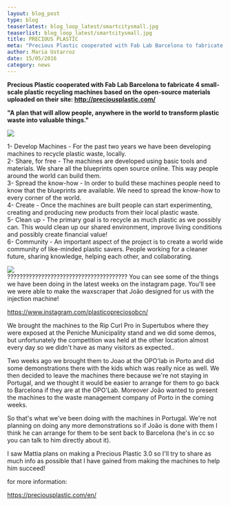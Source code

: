 ```yaml
---
layout: blog_post
type: blog
teaserlatest: blog_loop_latest/smartcitysmall.jpg
teaserlist: blog_loop_latest/smartcitysmall.jpg
title: PRECIOUS PLASTIC
meta: "Precious Plastic cooperated with Fab Lab Barcelona to fabricate 4 small-scale plastic recycling machines based on the open-source materials."
author: Maria Ustarroz
date: 15/05/2016
category: news
---
```


<strong>Precious Plastic cooperated with Fab Lab Barcelona to fabricate 4 small-scale plastic recycling machines based on the open-source materials uploaded on their site: <a href="https://preciousplastic.com/en">http://preciousplastic.com/</a></strong><br>

<strong>"A plan that will allow people, anywhere in the world to transform plastic waste into valuable things."</strong><br>

<img src= "http://www.fablabbcn.org/img/blog/blog_loop_latest/smartcity1.jpg" align="middle"> 
<br>

1- Develop Machines - For the past two years we have been developing machines to recycle plastic waste, locally.<br>
2- Share, for free - The machines are developed using basic tools and materials. We share all the blueprints open source online. This way people around the world can build them.<br>
3- Spread the know-how - In order to build these machines people need to know that the blueprints are available. We need to spread the know-how to every corner of the world.<br>
4- Create - Once the machines are built people can start experimenting, creating and producing new products from their local plastic waste.<br>
5- Clean up - The primary goal is to recycle as much plastic as we possibly can. This would clean up our shared environment, improve living conditions and possibly create financial value!<br>
6- Community - An important aspect of the project is to create a world wide community of like-minded plastic savers. People working for a cleaner future, sharing knowledge, helping each other, and collaborating.<br>

<img src= "http://www.fablabbcn.org/img/blog/blog_loop_latest/smartcity2.jpg" align="middle"> 
<br>
???????????????????????????????????????
You can see some of the things we have been doing in the latest weeks on the instagram page. You'll see we were able to make the waxscraper that João designed for us with the injection machine!

https://www.instagram.com/plasticopreciosobcn/

We brought the machines to the Rip Curl Pro in Supertubos where they were exposed at the Peniche Municipality stand and we did some demos, but unfortunately the competition was held at the other location almost every day so we didn't have as many visitors as expected..

Two weeks ago we brought them to Joao at the OPO'lab in Porto and did some demonstrations there with the kids which was really nice as well. We then decided to leave the machines there because we're not staying in Portugal, and we thought it would be easier to arrange for them to go back to Barcelona if they are at the OPO'Lab. Moreover João wanted to present the machines to the waste management company of Porto in the coming weeks.

So that's what we've been doing with the machines in Portugal. We're not planning on doing any more demonstrations so if João is done with them I think he can arrange for them to be sent back to Barcelona (he's in cc so you can talk to him directly about it).

I saw Mattia plans on making a Precious Plastic 3.0 so I'll try to share as much info as possible that I have gained from making the machines to help him succeed!<br>

for more information: <br>

<a href="https://preciousplastic.com/en">https://preciousplastic.com/en/</a> <br>


